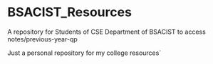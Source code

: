 # BSACIST_Resources
A repository for Students of CSE Department of BSACIST to access notes/previous-year-qp

Just a personal repository for my college resources`
